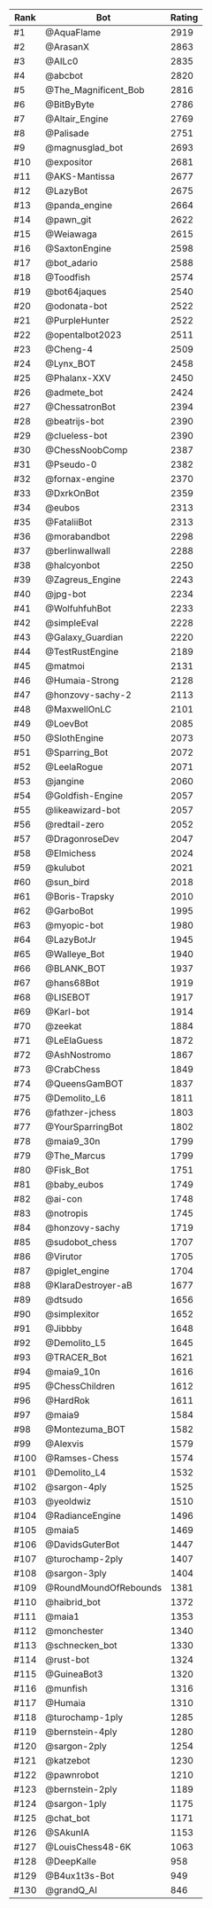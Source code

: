 Rank|Bot|Rating
---|---|---
#1|@AquaFlame|2919
#2|@ArasanX|2863
#3|@AILc0|2835
#4|@abcbot|2820
#5|@The_Magnificent_Bob|2816
#6|@BitByByte|2786
#7|@Altair_Engine|2769
#8|@Palisade|2751
#9|@magnusglad_bot|2693
#10|@expositor|2681
#11|@AKS-Mantissa|2677
#12|@LazyBot|2675
#13|@panda_engine|2664
#14|@pawn_git|2622
#15|@Weiawaga|2615
#16|@SaxtonEngine|2598
#17|@bot_adario|2588
#18|@Toodfish|2574
#19|@bot64jaques|2540
#20|@odonata-bot|2522
#21|@PurpleHunter|2522
#22|@opentalbot2023|2511
#23|@Cheng-4|2509
#24|@Lynx_BOT|2458
#25|@Phalanx-XXV|2450
#26|@admete_bot|2424
#27|@ChessatronBot|2394
#28|@beatrijs-bot|2390
#29|@clueless-bot|2390
#30|@ChessNoobComp|2387
#31|@Pseudo-0|2382
#32|@fornax-engine|2370
#33|@DxrkOnBot|2359
#34|@eubos|2313
#35|@FataliiBot|2313
#36|@morabandbot|2298
#37|@berlinwallwall|2288
#38|@halcyonbot|2250
#39|@Zagreus_Engine|2243
#40|@jpg-bot|2234
#41|@WolfuhfuhBot|2233
#42|@simpleEval|2228
#43|@Galaxy_Guardian|2220
#44|@TestRustEngine|2189
#45|@matmoi|2131
#46|@Humaia-Strong|2128
#47|@honzovy-sachy-2|2113
#48|@MaxwellOnLC|2101
#49|@LoevBot|2085
#50|@SlothEngine|2073
#51|@Sparring_Bot|2072
#52|@LeelaRogue|2071
#53|@jangine|2060
#54|@Goldfish-Engine|2057
#55|@likeawizard-bot|2057
#56|@redtail-zero|2052
#57|@DragonroseDev|2047
#58|@Elmichess|2024
#59|@kulubot|2021
#60|@sun_bird|2018
#61|@Boris-Trapsky|2010
#62|@GarboBot|1995
#63|@myopic-bot|1980
#64|@LazyBotJr|1945
#65|@Walleye_Bot|1940
#66|@BLANK_BOT|1937
#67|@hans68Bot|1919
#68|@LISEBOT|1917
#69|@Karl-bot|1914
#70|@zeekat|1884
#71|@LeElaGuess|1872
#72|@AshNostromo|1867
#73|@CrabChess|1849
#74|@QueensGamBOT|1837
#75|@Demolito_L6|1811
#76|@fathzer-jchess|1803
#77|@YourSparringBot|1802
#78|@maia9_30n|1799
#79|@The_Marcus|1799
#80|@Fisk_Bot|1751
#81|@baby_eubos|1749
#82|@ai-con|1748
#83|@notropis|1745
#84|@honzovy-sachy|1719
#85|@sudobot_chess|1707
#86|@Virutor|1705
#87|@piglet_engine|1704
#88|@KlaraDestroyer-aB|1677
#89|@dtsudo|1656
#90|@simplexitor|1652
#91|@Jibbby|1648
#92|@Demolito_L5|1645
#93|@TRACER_Bot|1621
#94|@maia9_10n|1616
#95|@ChessChildren|1612
#96|@HardRok|1611
#97|@maia9|1584
#98|@Montezuma_BOT|1582
#99|@Alexvis|1579
#100|@Ramses-Chess|1574
#101|@Demolito_L4|1532
#102|@sargon-4ply|1525
#103|@yeoldwiz|1510
#104|@RadianceEngine|1496
#105|@maia5|1469
#106|@DavidsGuterBot|1447
#107|@turochamp-2ply|1407
#108|@sargon-3ply|1404
#109|@RoundMoundOfRebounds|1381
#110|@haibrid_bot|1372
#111|@maia1|1353
#112|@monchester|1340
#113|@schnecken_bot|1330
#114|@rust-bot|1324
#115|@GuineaBot3|1320
#116|@munfish|1316
#117|@Humaia|1310
#118|@turochamp-1ply|1285
#119|@bernstein-4ply|1280
#120|@sargon-2ply|1254
#121|@katzebot|1230
#122|@pawnrobot|1210
#123|@bernstein-2ply|1189
#124|@sargon-1ply|1175
#125|@chat_bot|1171
#126|@SAkunIA|1153
#127|@LouisChess48-6K|1063
#128|@DeepKalle|958
#129|@B4ux1t3s-Bot|949
#130|@grandQ_AI|846
